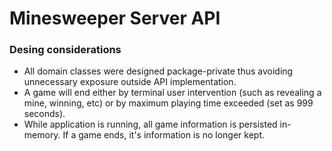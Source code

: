 # Minesweeper Server API

### Desing considerations

* All domain classes were designed package-private thus avoiding unnecessary exposure outside API implementation. 
* A game will end either by terminal user intervention (such as revealing a mine, winning, etc) or by maximum playing time exceeded (set as 999 seconds).
* While application is running, all game information is persisted in-memory. If a game ends, it's information is no longer kept.
